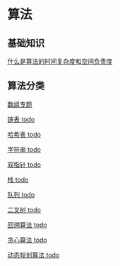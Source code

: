 # 算法

## 基础知识
[什么是算法的时间复杂度和空间负责度](https://zhuanlan.zhihu.com/p/50479555)

## 算法分类

[数组专题]()

[链表 todo]()

[哈希表 todo]()

[字符串 todo]()

[双指针 todo]()

[栈 todo]()

[队列 todo]()

[二叉树 todo]()

[回溯算法 todo]()

[贪心算法 todo]()

[动态规划算法 todo]()
